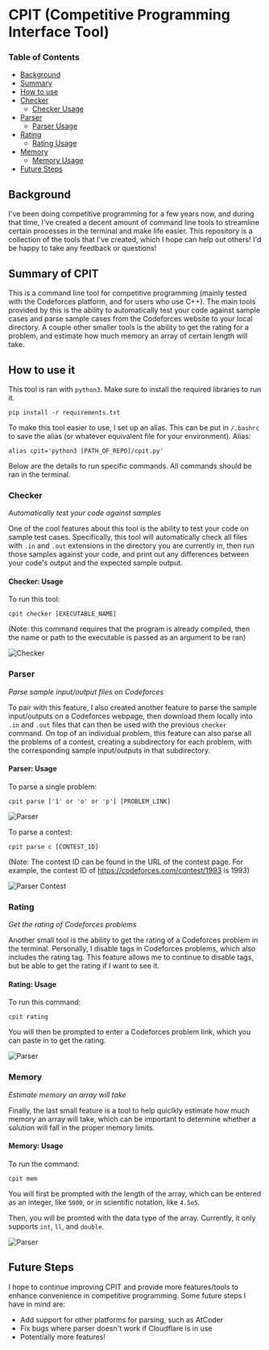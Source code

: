 # CPIT (Competitive Programming Interface Tool)

### Table of Contents 
- [Background](#Background)  
- [Summary](#Summary-of-CPIT)  
- [How to use](#How-to-use-it)
- [Checker](#Checker)
    - [Checker Usage](#Checker-Usage)
- [Parser](#Parser)
    - [Parser Usage](#Parser-Usage)
- [Rating](#Rating)
    - [Rating Usage](#Rating-Usage)
- [Memory](#Memory)
    - [Memory Usage](#Memory-Usage)
- [Future Steps](#Future-Steps)
## Background

I've been doing competitive programming for a few years now, and during that time, I've created a decent amount of command line tools to streamline certain processes in the terminal and make life easier. This repository is a collection of the tools that I've created, which I hope can help out others! I'd be happy to take any feedback or questions!

## Summary of CPIT
This is a command line tool for competitive programming (mainly tested with the Codeforces platform, and for users who use C++). The main tools provided by this is the ability to automatically test your code against sample cases and parse sample cases from the Codeforces website to your local directory. A couple other smaller tools is the ability to get the rating for a problem, and estimate how much memory an array of certain length will take. 

## How to use it

This tool is ran with `python3`. Make sure to install the required libraries to run it.

```
pip install -r requirements.txt
```

To make this tool easier to use, I set up an alias. This can be put in `/.bashrc` to save the alias (or whatever equivalent file for your environment).
Alias:
```
alias cpit='python3 [PATH_OF_REPO]/cpit.py' 
```

Below are the details to run specific commands. All commands should be ran in the terminal.

### Checker
*Automatically test your code against samples*

One of the cool features about this tool is the ability to test your code on sample test cases. Specifically, this tool will automatically check all files with `.in` and `.out` extensions in the directory you are currently in, then run those samples against your code, and print out any differences between your code's output and the expected sample output.

#### Checker: Usage
To run this tool:

```
cpit checker [EXECUTABLE_NAME]
```
(Note: this command requires that the program is already compiled, then the name or path to the executable is passed as an argument to be ran)

![Checker](assets/checker.png)

### Parser
*Parse sample input/output files on Codeforces*

To pair with this feature, I also created another feature to parse the sample input/outputs on a Codeforces webpage, then download them locally into `.in` and `.out` files that can then be used with the previous `checker` command. On top of an individual problem, this feature can also parse all the problems of a contest, creating a subdirectory for each problem, with the corresponding sample input/outputs in that subdirectory. 

#### Parser: Usage
To parse a single problem:

```
cpit parse ['1' or 'o' or 'p'] [PROBLEM_LINK]
```

![Parser](assets/parser.png)

To parse a contest:

```
cpit parse c [CONTEST_ID]
```

(Note: The contest ID can be found in the URL of the contest page. For example, the contest ID of https://codeforces.com/contest/1993 is 1993)

![Parser Contest](assets/parser_contest.png)


### Rating
*Get the rating of Codeforces problems*

Another small tool is the ability to get the rating of a Codeforces problem in the terminal. Personally, I disable tags in Codeforces problems, which also includes the rating tag. This feature allows me to continue to disable tags, but be able to get the rating if I want to see it.

#### Rating: Usage

To run this command:

```
cpit rating
```

You will then be prompted to enter a Codeforces problem link, which you can paste in to get the rating. 

![Parser](assets/rating.png)

### Memory
*Estimate memory an array will take*

Finally, the last small feature is a tool to help quiclkly estimate how much memory an array will take, which can be important to determine whether a solution will fall in the proper memory limits. 

#### Memory: Usage
To run the command:

```
cpit mem
```

You will first be prompted with the length of the array, which can be entered as an integer, like `5000`, or in scientific notation, like `4.5e5`. 

Then, you will be promted with the data type of the array. Currently, it only supports `int`, `ll`, and `double`.

![Parser](assets/mem.png)

## Future Steps

I hope to continue improving CPIT and provide more features/tools to enhance convenience in competitive programming. Some future steps I have in mind are:

* Add support for other platforms for parsing, such as AtCoder
* Fix bugs where parser doesn't work if Cloudflare is in use
* Potentially more features!
